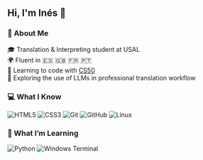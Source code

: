 ## Hi, I'm Inés 👋 

### 💫 About Me
🎓 Translation & Interpreting student at USAL<br>
🌍 Fluent in 🇪🇸 🇬🇧 🇫🇷 🇵🇹 <br>
🚀 Learning to code with [CS50](https://pll.harvard.edu/course/cs50-introduction-computer-science)<br>
📝 Exploring the use of LLMs in professional translation workflow<br>

### 💻 What I Know
![HTML5](https://img.shields.io/badge/html5-%23E34F26.svg?style=for-the-badge&logo=html5&logoColor=white) ![CSS3](https://img.shields.io/badge/css3-%231572B6.svg?style=for-the-badge&logo=css3&logoColor=white) ![Git](https://img.shields.io/badge/git-%23F05033.svg?style=for-the-badge&logo=git&logoColor=white) ![GitHub](https://img.shields.io/badge/github-%23121011.svg?style=for-the-badge&logo=github&logoColor=white) ![Linux](https://img.shields.io/badge/Linux-FCC624?style=for-the-badge&logo=linux&logoColor=black)

### 🌱 What I’m Learning
![Python](https://img.shields.io/badge/python-3670A0?style=for-the-badge&logo=python&logoColor=ffdd54) ![Windows Terminal](https://img.shields.io/badge/Windows%20Terminal-%234D4D4D.svg?style=for-the-badge&logo=windows-terminal&logoColor=white)
